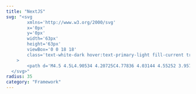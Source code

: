 ```yaml
---
title: "NextJS"
svg: "<svg
		xmlns='http://www.w3.org/2000/svg'
		x='0px'
		y='0px'
		width='63px'
		height='63px'
		viewBox='0 0 18 18'
		class='text-white-dark hover:text-primary-light fill-current transition-[opacity_.5s,color_.5s]'
	>
		<path d='M4.5 4.5L4.90534 4.20725C4.77836 4.03144 4.55252 3.95753 4.34617 4.02425C4.13981 4.09098 4 4.28313 4 4.5H4.5ZM7.5 14C3.91015 14 1 11.0899 1 7.5H0C0 11.6421 3.35786 15 7.5 15V14ZM14 7.5C14 11.0899 11.0899 14 7.5 14V15C11.6421 15 15 11.6421 15 7.5H14ZM7.5 1C11.0899 1 14 3.91015 14 7.5H15C15 3.35786 11.6421 0 7.5 0V1ZM7.5 0C3.35786 0 0 3.35786 0 7.5H1C1 3.91015 3.91015 1 7.5 1V0ZM5 12V4.5H4V12H5ZM4.09466 4.79275L10.5947 13.7927L11.4053 13.2073L4.90534 4.20725L4.09466 4.79275ZM10 4V10H11V4H10Z'/>
  </svg>"
radius: 35
category: "Framework"
---
```

